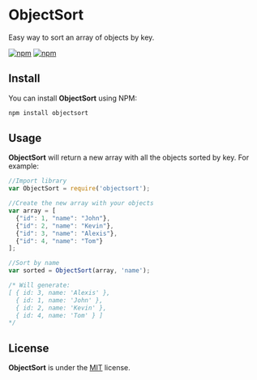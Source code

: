 # ObjectSort

Easy way to sort an array of objects by key.

[![npm](https://img.shields.io/npm/v/objectsort.svg?style=flat-square)](https://www.npmjs.com/package/objectsort)
[![npm](https://img.shields.io/npm/dt/objectsort.svg?style=flat-square)](https://www.npmjs.com/package/objectsort)


## Install

You can install **ObjectSort** using NPM:

```sh
npm install objectsort
```


## Usage

**ObjectSort** will return a new array with all the objects sorted by key. For example:

```javascript
//Import library
var ObjectSort = require('objectsort');

//Create the new array with your objects
var array = [
  {"id": 1, "name": "John"},
  {"id": 2, "name": "Kevin"},
  {"id": 3, "name": "Alexis"},
  {"id": 4, "name": "Tom"}
];

//Sort by name
var sorted = ObjectSort(array, 'name');

/* Will generate:
[ { id: 3, name: 'Alexis' },
  { id: 1, name: 'John' },
  { id: 2, name: 'Kevin' },
  { id: 4, name: 'Tom' } ]
*/
```


## License

**ObjectSort** is under the [MIT](LICENSE) license.

